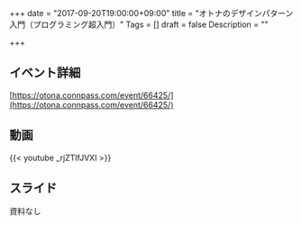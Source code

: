 +++
date = "2017-09-20T19:00:00+09:00"
title = "オトナのデザインパターン入門（プログラミング超入門）"
Tags = []
draft = false
Description = ""

+++

## イベント詳細

[https://otona.connpass.com/event/66425/](https://otona.connpass.com/event/66425/)

## 動画

{{< youtube _rjZTlfJVXI >}}

## スライド

資料なし
